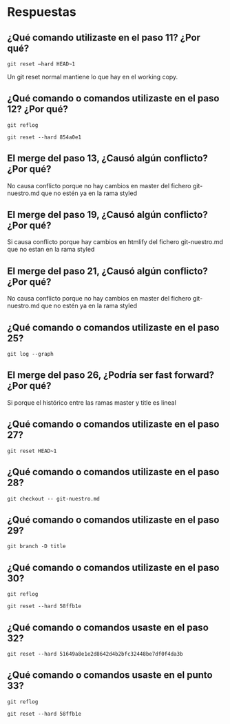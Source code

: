 # Respuestas

## ¿Qué comando utilizaste en el paso 11? ¿Por qué?

`git reset —hard HEAD~1`

Un git reset normal mantiene lo que hay en el working copy.

## ¿Qué comando o comandos utilizaste en el paso 12? ¿Por qué?


`git reflog`

`git reset --hard 854a0e1`

## El merge del paso 13, ¿Causó algún conflicto? ¿Por qué?

No causa conflicto porque no hay cambios en master del fichero git-nuestro.md que no estén ya en la rama styled

## El merge del paso 19, ¿Causó algún conflicto? ¿Por qué?

Si causa conflicto porque hay cambios en htmlify del fichero git-nuestro.md que no estan en la rama styled

## El merge del paso 21, ¿Causó algún conflicto? ¿Por qué?

No causa conflicto porque no hay cambios en master del fichero git-nuestro.md que no estén ya en la rama styled

## ¿Qué comando o comandos utilizaste en el paso 25?

`git log --graph`

## El merge del paso 26, ¿Podría ser fast forward? ¿Por qué?

Si porque el histórico entre las ramas master y title es lineal

## ¿Qué comando o comandos utilizaste en el paso 27?

`git reset HEAD~1`

## ¿Qué comando o comandos utilizaste en el paso 28?

`git checkout -- git-nuestro.md`

## ¿Qué comando o comandos utilizaste en el paso 29?

`git branch -D title`

## ¿Qué comando o comandos utilizaste en el paso 30?

`git reflog`

`git reset --hard 58ffb1e`

## ¿Qué comando o comandos usaste en el paso 32?

`git reset --hard 51649a8e1e2d8642d4b2bfc32448be7df0f4da3b`

## ¿Qué comando o comandos usaste en el punto 33?

`git reflog`

`git reset --hard 58ffb1e`

